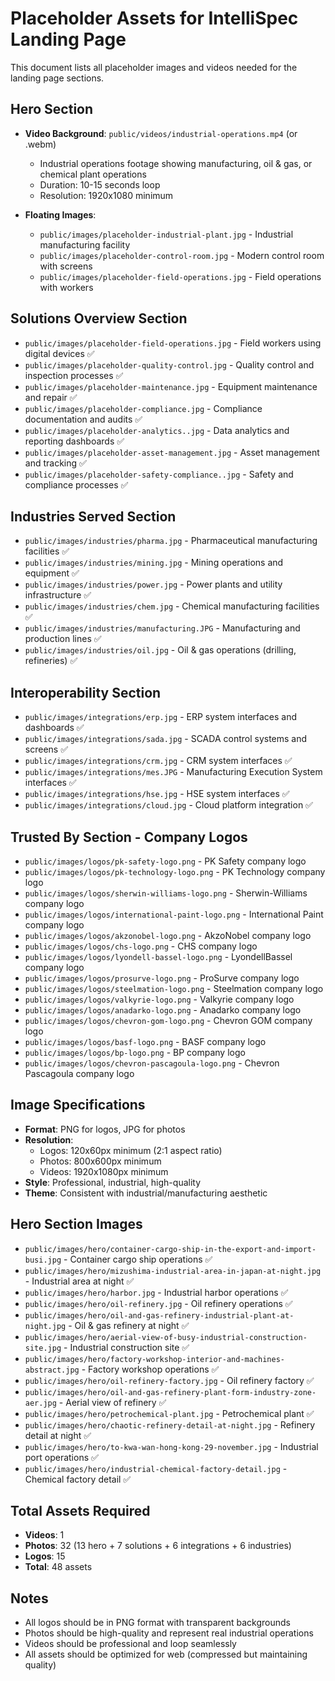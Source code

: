 # Placeholder Assets for IntelliSpec Landing Page

This document lists all placeholder images and videos needed for the landing page sections.

## Hero Section
- **Video Background**: `public/videos/industrial-operations.mp4` (or .webm)
  - Industrial operations footage showing manufacturing, oil & gas, or chemical plant operations
  - Duration: 10-15 seconds loop
  - Resolution: 1920x1080 minimum

- **Floating Images**:
  - `public/images/placeholder-industrial-plant.jpg` - Industrial manufacturing facility
  - `public/images/placeholder-control-room.jpg` - Modern control room with screens
  - `public/images/placeholder-field-operations.jpg` - Field operations with workers

## Solutions Overview Section
- `public/images/placeholder-field-operations.jpg` - Field workers using digital devices ✅
- `public/images/placeholder-quality-control.jpg` - Quality control and inspection processes ✅
- `public/images/placeholder-maintenance.jpg` - Equipment maintenance and repair ✅
- `public/images/placeholder-compliance.jpg` - Compliance documentation and audits ✅
- `public/images/placeholder-analytics..jpg` - Data analytics and reporting dashboards ✅
- `public/images/placeholder-asset-management.jpg` - Asset management and tracking ✅
- `public/images/placeholder-safety-compliance..jpg` - Safety and compliance processes ✅

## Industries Served Section
- `public/images/industries/pharma.jpg` - Pharmaceutical manufacturing facilities ✅
- `public/images/industries/mining.jpg` - Mining operations and equipment ✅
- `public/images/industries/power.jpg` - Power plants and utility infrastructure ✅
- `public/images/industries/chem.jpg` - Chemical manufacturing facilities ✅
- `public/images/industries/manufacturing.JPG` - Manufacturing and production lines ✅
- `public/images/industries/oil.jpg` - Oil & gas operations (drilling, refineries) ✅

## Interoperability Section
- `public/images/integrations/erp.jpg` - ERP system interfaces and dashboards ✅
- `public/images/integrations/sada.jpg` - SCADA control systems and screens ✅
- `public/images/integrations/crm.jpg` - CRM system interfaces ✅
- `public/images/integrations/mes.JPG` - Manufacturing Execution System interfaces ✅
- `public/images/integrations/hse.jpg` - HSE system interfaces ✅
- `public/images/integrations/cloud.jpg` - Cloud platform integration ✅

## Trusted By Section - Company Logos
- `public/images/logos/pk-safety-logo.png` - PK Safety company logo
- `public/images/logos/pk-technology-logo.png` - PK Technology company logo
- `public/images/logos/sherwin-williams-logo.png` - Sherwin-Williams company logo
- `public/images/logos/international-paint-logo.png` - International Paint company logo
- `public/images/logos/akzonobel-logo.png` - AkzoNobel company logo
- `public/images/logos/chs-logo.png` - CHS company logo
- `public/images/logos/lyondell-bassel-logo.png` - LyondellBassel company logo
- `public/images/logos/prosurve-logo.png` - ProSurve company logo
- `public/images/logos/steelmation-logo.png` - Steelmation company logo
- `public/images/logos/valkyrie-logo.png` - Valkyrie company logo
- `public/images/logos/anadarko-logo.png` - Anadarko company logo
- `public/images/logos/chevron-gom-logo.png` - Chevron GOM company logo
- `public/images/logos/basf-logo.png` - BASF company logo
- `public/images/logos/bp-logo.png` - BP company logo
- `public/images/logos/chevron-pascagoula-logo.png` - Chevron Pascagoula company logo

## Image Specifications
- **Format**: PNG for logos, JPG for photos
- **Resolution**: 
  - Logos: 120x60px minimum (2:1 aspect ratio)
  - Photos: 800x600px minimum
  - Videos: 1920x1080px minimum
- **Style**: Professional, industrial, high-quality
- **Theme**: Consistent with industrial/manufacturing aesthetic

## Hero Section Images
- `public/images/hero/container-cargo-ship-in-the-export-and-import-busi.jpg` - Container cargo ship operations ✅
- `public/images/hero/mizushima-industrial-area-in-japan-at-night.jpg` - Industrial area at night ✅
- `public/images/hero/harbor.jpg` - Industrial harbor operations ✅
- `public/images/hero/oil-refinery.jpg` - Oil refinery operations ✅
- `public/images/hero/oil-and-gas-refinery-industrial-plant-at-night.jpg` - Oil & gas refinery at night ✅
- `public/images/hero/aerial-view-of-busy-industrial-construction-site.jpg` - Industrial construction site ✅
- `public/images/hero/factory-workshop-interior-and-machines-abstract.jpg` - Factory workshop operations ✅
- `public/images/hero/oil-refinery-factory.jpg` - Oil refinery factory ✅
- `public/images/hero/oil-and-gas-refinery-plant-form-industry-zone-aer.jpg` - Aerial view of refinery ✅
- `public/images/hero/petrochemical-plant.jpg` - Petrochemical plant ✅
- `public/images/hero/chaotic-refinery-detail-at-night.jpg` - Refinery detail at night ✅
- `public/images/hero/to-kwa-wan-hong-kong-29-november.jpg` - Industrial port operations ✅
- `public/images/hero/industrial-chemical-factory-detail.jpg` - Chemical factory detail ✅

## Total Assets Required
- **Videos**: 1
- **Photos**: 32 (13 hero + 7 solutions + 6 integrations + 6 industries)
- **Logos**: 15
- **Total**: 48 assets

## Notes
- All logos should be in PNG format with transparent backgrounds
- Photos should be high-quality and represent real industrial operations
- Videos should be professional and loop seamlessly
- All assets should be optimized for web (compressed but maintaining quality) 